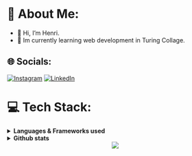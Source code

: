 
  # 💫 About Me:
  - 👋 Hi, I’m Henri.  
  - 🌱 Im currently learning web development in Turing Collage. 



## 🌐 Socials:
[![Instagram](https://img.shields.io/badge/Instagram-%23E4405F.svg?logo=Instagram&logoColor=white)](https://instagram.com/henriits) [![LinkedIn](https://img.shields.io/badge/LinkedIn-%230077B5.svg?logo=linkedin&logoColor=white)](https://linkedin.com/in/henri-tsarents) 

# 💻 Tech Stack:

<details>
     <summary><b>Languages & Frameworks used</b></summary>
<div>
<div>
  <!-- Languages -->
  <code><img width="40" src="https://cdn.jsdelivr.net/gh/devicons/devicon/icons/html5/html5-original.svg" alt="HTML5" title="HTML5"/></code>
  <code><img width="40" src="https://cdn.jsdelivr.net/gh/devicons/devicon/icons/markdown/markdown-original.svg" alt="Markdown" title="Markdown"/></code>
  <code><img width="40" src="https://cdn.jsdelivr.net/gh/devicons/devicon/icons/javascript/javascript-original.svg" alt="JavaScript" title="JavaScript"/></code>
  <code><img width="40" src="https://cdn.jsdelivr.net/gh/devicons/devicon/icons/typescript/typescript-original.svg" alt="TypeScript" title="TypeScript"/></code>
  <code><img width="40" src="https://cdn.jsdelivr.net/gh/devicons/devicon/icons/css3/css3-original.svg" alt="CSS3" title="CSS3"/></code>
  <code><img width="40" src="https://cdn.jsdelivr.net/gh/devicons/devicon/icons/python/python-original.svg" alt="Python" title="Python"/></code>
  <code><img width="40" src="https://cdn.jsdelivr.net/gh/devicons/devicon/icons/powershell/powershell-original.svg" alt="PowerShell" title="PowerShell"/></code>

  <!-- Front-End Frameworks & Libraries -->
  <code><img width="40" src="https://cdn.jsdelivr.net/gh/devicons/devicon/icons/react/react-original.svg" alt="React" title="React"/></code>
  <code><img width="40" src="https://cdn.jsdelivr.net/gh/devicons/devicon/icons/vuejs/vuejs-original.svg" alt="Vue.js" title="Vue.js"/></code>
  <code><img width="40" src="https://cdn.jsdelivr.net/gh/devicons/devicon/icons/nextjs/nextjs-original-wordmark.svg" alt="Next.js" title="Next.js"/></code>
  <code><img width="40" src="https://cdn.jsdelivr.net/gh/devicons/devicon/icons/jquery/jquery-original.svg" alt="jQuery" title="jQuery"/></code>
  <code><img width="40" src="https://raw.githubusercontent.com/devicons/devicon/master/icons/tailwindcss/tailwindcss-plain.svg" alt="Tailwind CSS" title="Tailwind CSS"/></code>
  <code><img width="40" src="https://raw.githubusercontent.com/chakra-ui/chakra-ui/main/logo/logomark-colored.svg" alt="Chakra UI" title="Chakra UI"/></code>
  <code><img width="40" src="https://cdn.jsdelivr.net/gh/devicons/devicon/icons/vite/vite-original.svg" alt="Vite" title="Vite"/></code>

  <!-- Back-End Frameworks & Libraries -->
  <code><img width="40" src="https://cdn.jsdelivr.net/gh/devicons/devicon/icons/django/django-plain.svg" alt="Django" title="Django"/></code>
  <code><img width="40" src="https://cdn.jsdelivr.net/gh/devicons/devicon/icons/flask/flask-original.svg" alt="Flask" title="Flask"/></code>
  <code><img width="40" src="https://cdn.jsdelivr.net/gh/devicons/devicon/icons/express/express-original.svg" alt="Express.js" title="Express.js"/></code>
  <code><img width="40" src="https://avatars.githubusercontent.com/u/72302358?s=200&v=4" alt="tRPC" title="tRPC"/></code>

  <!-- Tools & Platforms -->
  <code><img width="40" src="https://cdn.jsdelivr.net/gh/devicons/devicon/icons/github/github-original.svg" alt="GitHub" title="GitHub"/></code>
  <code><img width="40" src="https://cdn.jsdelivr.net/gh/devicons/devicon/icons/github/github-original.svg" alt="GitHub Actions" title="GitHub Actions"/></code>
  <code><img width="40" src="https://cdn.jsdelivr.net/gh/devicons/devicon/icons/github/github-original.svg" alt="GitHub Pages" title="GitHub Pages"/></code>
  <code><img width="40" src="https://www.vectorlogo.zone/logos/insomnia/insomnia-icon.svg" alt="Insomnia" title="Insomnia"/></code>
  <code><img width="40" src="https://ucarecdn.com/e6c791d3-d1ac-4b3e-9823-8f3e72a1b682/-/resize/128x/" alt="Uploadcare" title="Uploadcare"/></code>

  <!-- Operating Systems -->
  <code><img width="40" src="https://cdn.jsdelivr.net/gh/devicons/devicon/icons/linux/linux-original.svg" alt="Linux" title="Linux"/></code>
  <code><img width="40" src="https://cdn.jsdelivr.net/gh/devicons/devicon/icons/ubuntu/ubuntu-plain.svg" alt="Ubuntu" title="Ubuntu"/></code>

  <!-- Databases -->
  <code><img width="40" src="https://cdn.jsdelivr.net/gh/devicons/devicon/icons/postgresql/postgresql-original.svg" alt="PostgreSQL" title="PostgreSQL"/></code>
  <code><img width="40" src="https://cdn.jsdelivr.net/gh/devicons/devicon/icons/sqlite/sqlite-original.svg" alt="SQLite" title="SQLite"/></code>
  <code><img width="40" src="https://neon.tech/_next/static/media/logo.854df717.svg" alt="Neon" title="Neon"/></code>

  <!-- APIs & WebSocket Libraries -->
  <code><img width="40" src="https://cdn.jsdelivr.net/gh/devicons/devicon/icons/socketio/socketio-original.svg" alt="Socket.io" title="Socket.io"/></code>
  <code><img width="40" src="https://avatars.githubusercontent.com/u/106430549?s=200&v=4" alt="Zod" title="Zod"/></code>

  <!-- Cloud & Web Services -->
  <code><img width="40" src="https://cdn.jsdelivr.net/gh/devicons/devicon/icons/amazonwebservices/amazonwebservices-original.svg" alt="AWS" title="AWS"/></code>
  <code><img width="40" src="https://cdn.jsdelivr.net/gh/devicons/devicon/icons/nginx/nginx-original.svg" alt="NGINX" title="NGINX"/></code>
  <code><img width="40" src="https://avatars.githubusercontent.com/u/65314230?s=200&v=4" alt="Amazon Lightsail" title="Amazon Lightsail"/></code>

  <!-- Visualization Libraries -->
  <code><img width="40" src="https://www.chartjs.org/img/chartjs-logo.svg" alt="Chart.js" title="Chart.js"/></code>

  <!-- ORM & Database Query Builders -->
  <code><img width="40" src="https://avatars.githubusercontent.com/u/76421656?s=200&v=4" alt="Kysely" title="Kysely"/></code>
</div>




</details>

<details>
  <summary><b>Github stats</b></summary>

<div align="center">
<p align="center"> 
  Visitor count<br>
  <img src="https://profile-counter.glitch.me/henriits/count.svg" />
</p>
</div>
<br>


<div align="center">
  <img src="https://github-profile-trophy.vercel.app/?username=henriits&theme=juicyfresh&no-frame=false&no-bg=false&margin-w=4"  />
</div>


<br>
<div align="center">

<img align="center" height="170" src="https://github-readme-stats.vercel.app/api/top-langs/?username=henriits&theme=dark&show_icons=true&hide_border=true&layout=compact&langs_count=8&size_weight=0.5&count_weight=0.5&border=true&hide=kvlang&hide_border=false&border_radius=5"/>
</div>

<br>

<div align="center">
  <img src="https://streak-stats.demolab.com?user=henriits&locale=en&mode=daily&theme=dark&hide_border=false&border_radius=5&order=3" height="220" alt="streak graph"  />
</div>


<br>
</details>

<div align="center">
  <img src="https://quotes-github-readme.vercel.app/api?type=horizontal&theme=dark"  />
</div>





